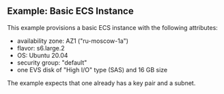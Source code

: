 ## Example: Basic ECS Instance

This example provisions a basic ECS instance with the following attributes:
- availability zone: AZ1 ("ru-moscow-1a")
- flavor: s6.large.2
- OS: Ubuntu 20.04
- security group: "default"
- one EVS disk of "High I/O" type (SAS) and 16 GB size

The example expects that one already has a key pair and a subnet.  
